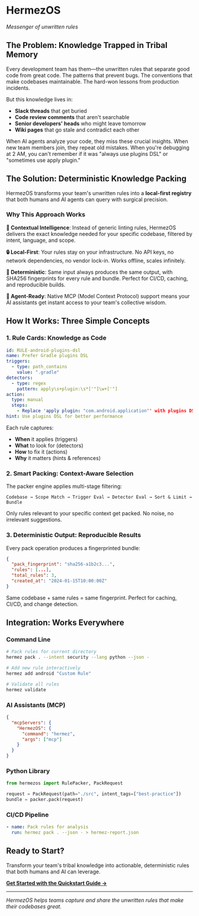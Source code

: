 # HermezOS
*Messenger of unwritten rules*

## The Problem: Knowledge Trapped in Tribal Memory

Every development team has them—the unwritten rules that separate good code from great code. The patterns that prevent bugs. The conventions that make codebases maintainable. The hard-won lessons from production incidents.

But this knowledge lives in:
- **Slack threads** that get buried
- **Code review comments** that aren't searchable
- **Senior developers' heads** who might leave tomorrow
- **Wiki pages** that go stale and contradict each other

When AI agents analyze your code, they miss these crucial insights. When new team members join, they repeat old mistakes. When you're debugging at 2 AM, you can't remember if it was "always use plugins DSL" or "sometimes use apply plugin."

## The Solution: Deterministic Knowledge Packing

HermezOS transforms your team's unwritten rules into a **local-first registry** that both humans and AI agents can query with surgical precision.

### Why This Approach Works

**🎯 Contextual Intelligence**: Instead of generic linting rules, HermezOS delivers the exact knowledge needed for your specific codebase, filtered by intent, language, and scope.

**🔒 Local-First**: Your rules stay on your infrastructure. No API keys, no network dependencies, no vendor lock-in. Works offline, scales infinitely.

**🎲 Deterministic**: Same input always produces the same output, with SHA256 fingerprints for every rule and bundle. Perfect for CI/CD, caching, and reproducible builds.

**🤖 Agent-Ready**: Native MCP (Model Context Protocol) support means your AI assistants get instant access to your team's collective wisdom.

## How It Works: Three Simple Concepts

### 1. **Rule Cards**: Knowledge as Code
```yaml
id: RULE-android-plugins-dsl
name: Prefer Gradle plugins DSL
triggers:
  - type: path_contains
    value: ".gradle"
detectors:
  - type: regex
    pattern: apply\s+plugin:\s*['"]\w+['"]
action:
  type: manual
  steps:
    - Replace 'apply plugin: "com.android.application"' with plugins DSL
hint: Use plugins DSL for better performance
```

Each rule captures:
- **When** it applies (triggers)
- **What** to look for (detectors)
- **How** to fix it (actions)
- **Why** it matters (hints & references)

### 2. **Smart Packing**: Context-Aware Selection

The packer engine applies multi-stage filtering:

```
Codebase → Scope Match → Trigger Eval → Detector Eval → Sort & Limit → Bundle
```

Only rules relevant to your specific context get packed. No noise, no irrelevant suggestions.

### 3. **Deterministic Output**: Reproducible Results

Every pack operation produces a fingerprinted bundle:

```json
{
  "pack_fingerprint": "sha256-a1b2c3...",
  "rules": [...],
  "total_rules": 3,
  "created_at": "2024-01-15T10:00:00Z"
}
```

Same codebase + same rules = same fingerprint. Perfect for caching, CI/CD, and change detection.

## Integration: Works Everywhere

### Command Line
```bash
# Pack rules for current directory
hermez pack . --intent security --lang python --json -

# Add new rule interactively
hermez add android "Custom Rule"

# Validate all rules
hermez validate
```

### AI Assistants (MCP)
```json
{
  "mcpServers": {
    "HermezOS": {
      "command": "hermez",
      "args": ["mcp"]
    }
  }
}
```

### Python Library
```python
from hermezos import RulePacker, PackRequest

request = PackRequest(path="./src", intent_tags=["best-practice"])
bundle = packer.pack(request)
```

### CI/CD Pipeline
```yaml
- name: Pack rules for analysis
  run: hermez pack . --json - > hermez-report.json
```

## Ready to Start?

Transform your team's tribal knowledge into actionable, deterministic rules that both humans and AI can leverage.

**[Get Started with the Quickstart Guide →](Quickstart.md)**

---

*HermezOS helps teams capture and share the unwritten rules that make their codebases great.*
